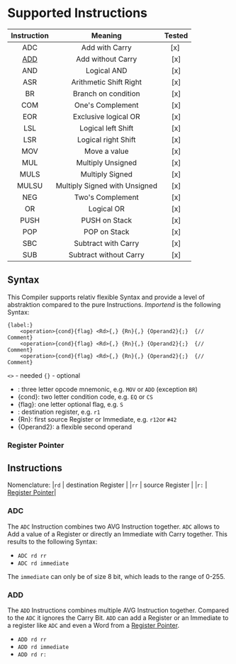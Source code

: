 # Supported Instructions

|Instruction|Meaning|Tested|
|:---:|:---:|:---:|
|ADC| Add with Carry | [x] |
|[ADD](#ADD)| Add without Carry|[x]|
|AND| Logical AND | [x] |
|ASR| Arithmetic Shift Right | [x] |
|BR| Branch on condition |[x]|
|COM| One's Complement | [x] |
|EOR| Exclusive logical OR | [x] |
|LSL| Logical left Shift | [x] |
|LSR| Logical right Shift | [x] |
|MOV| Move a value |[x]|
|MUL| Multiply Unsigned |[x]|
|MULS| Multiply Signed |[x]|
|MULSU| Multiply Signed with Unsigned |[x]|
|NEG| Two's Complement | [x] |
|OR| Logical OR |[x]|
|PUSH| PUSH on Stack |[x]|
|POP| POP on Stack |[x]|
|SBC| Subtract with Carry |[x]|
|SUB| Subtract without Carry |[x]|

## Syntax

This Compiler supports relativ flexible Syntax and provide a level of abstraktion compared to the pure Instructions.
*Importend* is the following Syntax:

```
{label:}
    <operation>{cond}{flag} <Rd>{,} {Rn}{,} {Operand2}{;}  {// Comment}
    <operation>{cond}{flag} <Rd>{,} {Rn}{,} {Operand2}{;}  {// Comment}
    <operation>{cond}{flag} <Rd>{,} {Rn}{,} {Operand2}{;}  {// Comment}
```

`<>` - needed
`{}` - optional

- <operation>: three letter opcode mnemonic, e.g. `MOV` or `ADD` (exception `BR`)
- {cond}: two letter condition code, e.g. `EQ` or `CS`
- {flag}: one letter optional flag, e.g. `S`
- <Rd>: destination register, e.g. `r1`
- {Rn}: first source Register or Immediate, e.g. `r12`or `#42`
- {Operand2}: a flexible second operand

### Register Pointer


## Instructions

Nomenclature:
|`rd` | destination Register |
|`rr` | source Register |
|`r:` | [Register Pointer](#Register-Pointer)|

### ADC

The `ADC` Instruction combines two AVG Instruction together. `ADC` allows to Add a value of a Register or directly an Immediate with Carry together.
This results to the following Syntax:
- `ADC rd rr`
- `ADC rd immediate`

The `immediate` can only be of size 8 bit, which leads to the range of 0-255.

### ADD

The `ADD` Instructions combines multiple AVG Instruction together. Compared to the `ADC` it ignores the Carry Bit.
`ADD` can add a Register or an Immediate to a register like `ADC` and even a Word from a [Register Pointer](#Register-Pointer).

- `ADD rd rr`
- `ADD rd immediate`
- `ADD rd r:`